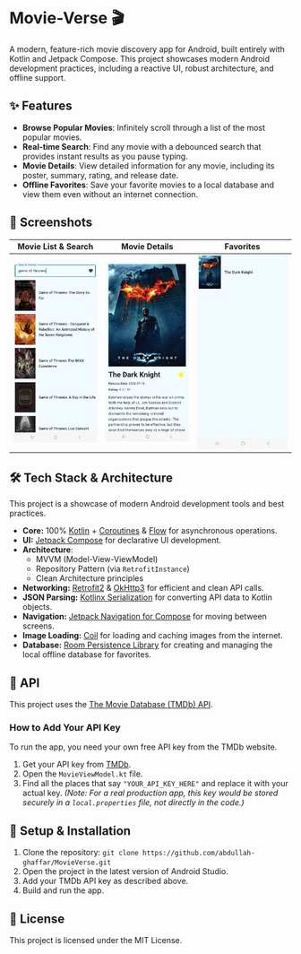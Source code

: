 # Movie-Verse 🎬

A modern, feature-rich movie discovery app for Android, built entirely with Kotlin and Jetpack Compose. This project showcases modern Android development practices, including a reactive UI, robust architecture, and offline support.

## ✨ Features

- **Browse Popular Movies**: Infinitely scroll through a list of the most popular movies.
- **Real-time Search**: Find any movie with a debounced search that provides instant results as you pause typing.
- **Movie Details**: View detailed information for any movie, including its poster, summary, rating, and release date.
- **Offline Favorites**: Save your favorite movies to a local database and view them even without an internet connection.

## 📸 Screenshots

| Movie List & Search | Movie Details | Favorites |
| :---: |:---:|:---:|
| ![Movie List Screen](./screenshots/list_screen.jpeg) | ![Movie Details Screen](./screenshots/details_screen.jpeg) | ![Favorites Screen](./screenshots/Favorites%20screen.jpeg) |

## 🛠 Tech Stack & Architecture

This project is a showcase of modern Android development tools and best practices.

- **Core:** 100% [Kotlin](https://kotlinlang.org/) + [Coroutines](https://kotlinlang.org/docs/coroutines-overview.html) & [Flow](https://kotlinlang.org/docs/flow.html) for asynchronous operations.
- **UI:** [Jetpack Compose](https://developer.android.com/jetpack/compose) for declarative UI development.
- **Architecture**:
  - MVVM (Model-View-ViewModel)
  - Repository Pattern (via `RetrofitInstance`)
  - Clean Architecture principles
- **Networking:** [Retrofit2](https://square.github.io/retrofit/) & [OkHttp3](https://square.github.io/okhttp/) for efficient and clean API calls.
- **JSON Parsing:** [Kotlinx Serialization](https://github.com/Kotlin/kotlinx.serialization) for converting API data to Kotlin objects.
- **Navigation:** [Jetpack Navigation for Compose](https://developer.android.com/jetpack/compose/navigation) for moving between screens.
- **Image Loading:** [Coil](https://coil-kt.github.io/coil/) for loading and caching images from the internet.
- **Database:** [Room Persistence Library](https://developer.android.com/training/data-storage/room) for creating and managing the local offline database for favorites.

## 🔑 API

This project uses the [The Movie Database (TMDb) API](https://www.themoviedb.org/documentation/api).

### How to Add Your API Key
To run the app, you need your own free API key from the TMDb website.

1.  Get your API key from [TMDb](https://www.themoviedb.org/settings/api).
2.  Open the `MovieViewModel.kt` file.
3.  Find all the places that say `"YOUR_API_KEY_HERE"` and replace it with your actual key.
    *(Note: For a real production app, this key would be stored securely in a `local.properties` file, not directly in the code.)*

## 🚀 Setup & Installation

1.  Clone the repository: `git clone https://github.com/abdullah-ghaffar/MovieVerse.git`
2.  Open the project in the latest version of Android Studio.
3.  Add your TMDb API key as described above.
4.  Build and run the app.

## 📄 License

This project is licensed under the MIT License.
